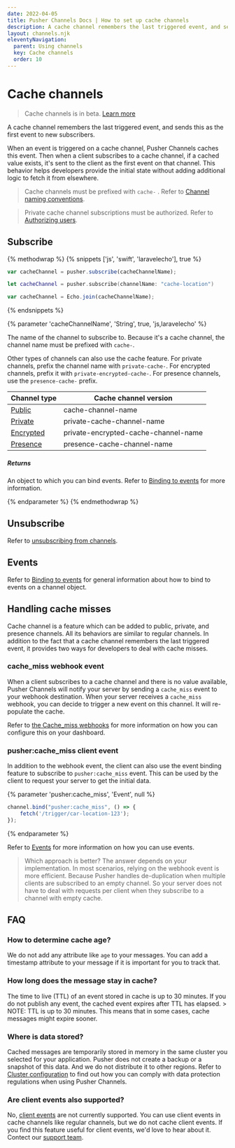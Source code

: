 ```yaml
---
date: 2022-04-05
title: Pusher Channels Docs | How to set up cache channels
description: A cache channel remembers the last triggered event, and sends this as the first event to new subscribers.
layout: channels.njk
eleventyNavigation:
  parent: Using channels
  key: Cache channels
  order: 10
---
```


# Cache channels

> Cache channels is in beta. [Learn more](https://pusher.com/docs/lab)

A cache channel remembers the last triggered event, and sends this as the first event to new subscribers.

When an event is triggered on a cache channel, Pusher Channels caches this event. Then when a client subscribes to a cache channel, if a cached value exists, it's sent to the client as the first event on that channel. This behavior helps developers provide the initial state without adding additional logic to fetch it from elsewhere.

> Cache channels must be prefixed with `cache-` . Refer to [Channel naming conventions](/docs/channels/using_channels/channels#channel-naming-conventions).

> Private cache channel subscriptions must be authorized. Refer to [Authorizing users](/docs/channels/server_api/authorizing-users).

## Subscribe

{% methodwrap %}
{% snippets ['js', 'swift', 'laravelecho'], true %}

```js
var cacheChannel = pusher.subscribe(cacheChannelName);
```

```swift
let cacheChannel = pusher.subscribe(channelName: "cache-location")
```

```js
var cacheChannel = Echo.join(cacheChannelName);
```

{% endsnippets %}

{% parameter 'cacheChannelName', 'String', true, 'js,laravelecho' %}

The name of the channel to subscribe to. Because it's a cache channel, the channel name must be prefixed with `cache-`.

Other types of channels can also use the cache feature. For private channels, prefix the channel name with `private-cache-`. For encrypted channels, prefix it with `private-encrypted-cache-`. For presence channels, use the `presence-cache-` prefix.

| Channel type | Cache channel version |
| ----------- | ----------- |
| [Public](/docs/channels/using_channels/public-channels) | cache-channel-name |
| [Private](/docs/channels/using_channels/private-channels) | private-cache-channel-name |
| [Encrypted](/docs/channels/using_channels/encrypted-channels) | private-encrypted-cache-channel-name |
| [Presence](/docs/channels/using_channels/presence-channels) | presence-cache-channel-name |


##### Returns

An object to which you can bind events. Refer to [Binding to events](/docs/channels/using_channels/events#binding-to-events) for more information.

{% endparameter %}
{% endmethodwrap %}

## Unsubscribe

Refer to [unsubscribing from channels](/docs/channels/using_channels/public-channels#unsubscribe).

## Events

Refer to [Binding to events](/docs/channels/using_channels/events#binding-to-events) for general information about how to bind to events on a channel object.

## Handling cache misses

Cache channel is a feature which can be added to public, private, and presence channels. All its behaviors are similar to regular channels. In addition to the fact that a cache channel remembers the last triggered event, it provides two ways for developers to deal with cache misses.

### cache_miss webhook event

When a client subscribes to a cache channel and there is no value available, Pusher Channels will notify your server by sending a `cache_miss` event to your webhook destination. When your server receives a `cache_miss` webhook, you can decide to trigger a new event on this channel. It will re-populate the cache.

Refer to [the Cache_miss webhooks](/docs/channels/server_api/webhooks/#cache_miss) for more information on how you can configure this on your dashboard.

### pusher:cache_miss client event

In addition to the webhook event, the client can also use the event binding feature to subscribe to `pusher:cache_miss` event. This can be used by the client to request your server to get the initial data.

{% parameter 'pusher:cache_miss', 'Event', null %}

```js
channel.bind("pusher:cache_miss", () => {
    fetch('/trigger/car-location-123');
});
```

{% endparameter %}

Refer to [Events](/docs/channels/using_channels/events) for more information on how you can use events.

> Which approach is better? The answer depends on your implementation. In most scenarios, relying on the webhook event is more efficient. Because Pusher handles de-duplication when multiple clients are subscribed to an empty channel. So your server does not have to deal with requests per client when they subscribe to a channel with empty cache.

## FAQ

### How to determine cache age?

We do not add any attribute like `age` to your messages. You can add a timestamp attribute to your message if it is important for you to track that.

### How long does the message stay in cache?

The time to live (TTL) of an event stored in cache is up to 30 minutes. If you do not publish any event, the cached event expires after TTL has elapsed. > NOTE: TTL is up to 30 minutes. This means that in some cases, cache messages might expire sooner.

### Where is data stored?

Cached messages are temporarily stored in memory in the same cluster you selected for your application. Pusher does not create a backup or a snapshot of this data. And we do not distribute it to other regions. Refer to [Cluster configuration](/docs/channels/miscellaneous/clusters) to find out how you can comply with data protection regulations when using Pusher Channels.

### Are client events also supported?

No, [client events](/docs/channels/using_channels/events/#triggering-client-events) are not currently supported. You can use client events in cache channels like regular channels, but we do not cache client events. If you find this feature useful for client events, we'd love to hear about it. Contect our [support team](https://support.pusher.com/hc/en-us/requests/new).
